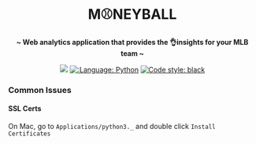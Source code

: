 <h1 align="center">
    M⚾NEYBALL
</h1>

<p align="center">
    <strong> ~ Web analytics application that provides the 👌insights for your MLB team ~</strong>
</p>

<p align="center">
    <a href=""><img src="https://static.streamlit.io/badges/streamlit_badge_black_white.svg"></a>
    <a href="https://github.com/python"><img src="https://img.shields.io/badge/Made%20with-Python-1f425f.svg" alt=":Language: Python"></a>
    <a href="https://github.com/psf/black"><img src="https://img.shields.io/badge/code%20style-black-000000.svg" alt="Code style: black"></a>
</p>


### Common Issues
#### SSL Certs
On Mac, go to `Applications/python3._` and double click `Install Certificates`
